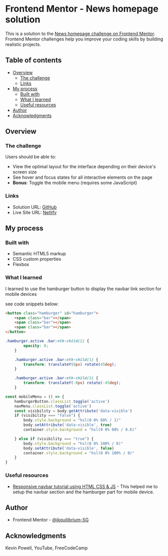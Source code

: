 # Frontend Mentor - News homepage solution

This is a solution to the [News homepage challenge on Frontend Mentor](https://www.frontendmentor.io/challenges/news-homepage-H6SWTa1MFl). Frontend Mentor challenges help you improve your coding skills by building realistic projects. 

## Table of contents

- [Overview](#overview)
  - [The challenge](#the-challenge)
  - [Links](#links)
- [My process](#my-process)
  - [Built with](#built-with)
  - [What I learned](#what-i-learned)
  - [Useful resources](#useful-resources)
- [Author](#author)
- [Acknowledgments](#acknowledgments)

## Overview

### The challenge

Users should be able to:

- View the optimal layout for the interface depending on their device's screen size
- See hover and focus states for all interactive elements on the page
- **Bonus**: Toggle the mobile menu (requires some JavaScript)


### Links

- Solution URL: [GitHub](https://github.com/Ikquilibrium-SG/news-homepage.git)
- Live Site URL: [Netlify](https://news-homepage-by.netlify.app/)

## My process

### Built with

- Semantic HTML5 markup
- CSS custom properties
- Flexbox


### What I learned

I learned to use the hamburger button to display the navbar link section for mobile devices

see code snippets below:

```html
<button class="hamburger" id="hamburger">
    <span class="bar"></span>
    <span class="bar"></span>
    <span class="bar"></span>
</button>
```
```css
.hamburger.active .bar:nth-child(2) {
        opacity: 0;
    }

    .hamburger.active .bar:nth-child(1) {
        transform: translateY(8px) rotate(45deg);
    }

    .hamburger.active .bar:nth-child(3) {
        transform: translateY(-8px) rotate(-45deg);
    }
```
```js
const mobileMenu = () => {
    hamburgerButton.classList.toggle('active')
    navMenu.classList.toggle('active')
    const visibility = body.getAttribute('data-visible')
    if (visibility === "false") {
        body.style.background = "hsl(0 0% 80% / 1)"
        body.setAttribute('data-visible', true)
        container.style.background = "hsl(0 0% 80% / 0.6)"

    } else if (visibility === "true") {
        body.style.background = "hsl(0 0% 100% / 0)"
        body.setAttribute('data-visible', false)
        container.style.background = "hsl(0 0% 100% / 0)"
    }
}
```


### Useful resources

- [Responsive navbar tutorial using HTML CSS & JS](https://www.youtube.com/watch?v=HbBMp6yUXO0) - This helped me to setup the navbar section and the hamburger part for mobile device.


## Author

- Frontend Mentor - [@ikquilibrium-SG](https://www.frontendmentor.io/profile/Ikquilibrium-SG)


## Acknowledgments

Kevin Powell, YouTube, FreeCodeCamp
